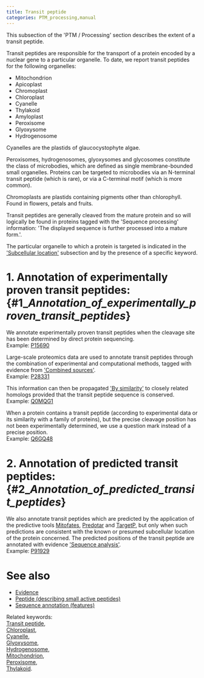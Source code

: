 ```yaml
---
title: Transit peptide
categories: PTM_processing,manual
---
```


This subsection of the 'PTM / Processing' section describes the extent of a transit peptide.

Transit peptides are responsible for the transport of a protein encoded by a nuclear gene to a particular organelle. To date, we report transit peptides for the following organelles:

-   Mitochondrion
-   Apicoplast
-   Chromoplast
-   Chloroplast
-   Cyanelle
-   Thylakoid
-   Amyloplast
-   Peroxisome
-   Glyoxysome
-   Hydrogenosome

Cyanelles are the plastids of glaucocystophyte algae.

Peroxisomes, hydrogenosomes, glyoxysomes and glycosomes constitute the class of microbodies, which are defined as single membrane-bounded small organelles. Proteins can be targeted to microbodies via an N-terminal transit peptide (which is rare), or via a C-terminal motif (which is more common).

Chromoplasts are plastids containing pigments other than chlorophyll. Found in flowers, petals and fruits.

Transit peptides are generally cleaved from the mature protein and so will logically be found in proteins tagged with the 'Sequence processing' information: 'The displayed sequence is further processed into a mature form.'.

The particular organelle to which a protein is targeted is indicated in the ['Subcellular location'](https://www.uniprot.org/help/subcellular_location) subsection and by the presence of a specific keyword.

# 1. Annotation of experimentally proven transit peptides: {\#1\_*Annotation\_of\_experimentally\_proven\_transit\_peptides*}

We annotate experimentally proven transit peptides when the cleavage site has been determined by direct protein sequencing.  
Example: [P15690](https://www.uniprot.org/uniprotkb/P15690#ptm_processing)

Large-scale proteomics data are used to annotate transit peptides through the combination of experimental and computational methods, tagged with evidence from ['Combined sources'](https://www.uniprot.org/help/evidences#ECO:00007744).  
Example: [P28331](https://www.uniprot.org/uniprotkb/P28331#ptm_processing)

This information can then be propagated ['By similarity'](https://www.uniprot.org/help/evidences#ECO:0000250) to closely related homologs provided that the transit peptide sequence is conserved.  
Example: [Q0MQG1](https://www.uniprot.org/uniprotkb/Q0MQG1#ptm_processing)

When a protein contains a transit peptide (according to experimental data or its similarity with a family of proteins), but the precise cleavage position has not been experimentally determined, we use a question mark instead of a precise position.  
Example: [Q6GQ48](https://www.uniprot.org/uniprotkb/Q6GQ48#ptm%5Fprocessing)

# 2. Annotation of predicted transit peptides: {\#2\_*Annotation\_of\_predicted\_transit\_peptides*}

We also annotate transit peptides which are predicted by the application of the predictive tools [Mitofates](http://mitf.cbrc.jp/MitoFates/cgi-bin/top.cgi), [Predotar](http://urgi.versailles.inra.fr/predotar/predotar.html) and [TargetP](http://www.cbs.dtu.dk/services/TargetP/), but only when such predictions are consistent with the known or presumed subcellular location of the protein concerned. The predicted positions of the transit peptide are annotated with evidence ['Sequence analysis'](https://www.uniprot.org/help/evidences#ECO:0000255).  
Example: [P91929](https://www.uniprot.org/uniprotkb/P91929#ptm_processing)

# See also

-   [Evidence](https://www.uniprot.org/help/evidences)
-   [Peptide (describing small active peptides)](https://www.uniprot.org/help/peptide)
-   [Sequence annotation (features)](https://www.uniprot.org/help/sequence%5Fannotation)

Related keywords:  
[Transit peptide](https://www.uniprot.org/keywords/809),  
[Chloroplast](https://www.uniprot.org/keywords/150),  
[Cyanelle](https://www.uniprot.org/keywords/194),  
[Glyoxysome](https://www.uniprot.org/keywords/330),  
[Hydrogenosome](https://www.uniprot.org/keywords/377),  
[Mitochondrion](https://www.uniprot.org/keywords/496),  
[Peroxisome](https://www.uniprot.org/keywords/576),  
[Thylakoid](https://www.uniprot.org/keywords/793).
